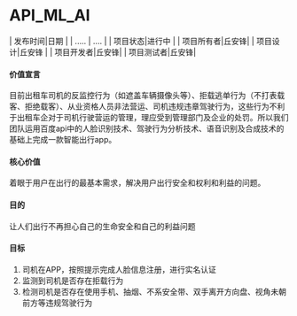 # API_ML_AI 
| 发布时间|日期    |
| .....  | ....    |
| 项目状态|进行中  |
| 项目所有者|丘安锋|
| 项目设计|丘安锋  |
| 项目开发者|丘安锋|
| 项目测试者|丘安锋|


#### 价值宣言
目前出租车司机的反监控行为（如遮盖车辆摄像头等）、拒载逃单行为（不打表载客、拒绝载客）、从业资格人员非法营运、司机违规违章驾驶行为，这些行为不利于出租车企对于司机行驶营运的管理，理应受到管理部门及企业的处罚。所以我们团队运用百度api中的人脸识别技术、驾驶行为分析技术、语音识别及合成技术的基础上完成一款智能出行app。

#### 核心价值
着眼于用户在出行的最基本需求，解决用户出行安全和权利和利益的问题。

#### 目的
让人们出行不再担心自己的生命安全和自己的利益问题
#### 目标
1. 司机在APP，按照提示完成人脸信息注册，进行实名认证
2. 监测到司机是否存在拒载行为
3. 检测司机是否存在使用手机、抽烟、不系安全带、双手离开方向盘、视角未朝前方等违规驾驶行为

